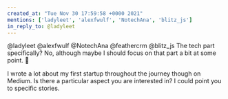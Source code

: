 ```yaml
---
created_at: "Tue Nov 30 17:59:58 +0000 2021"
mentions: ['ladyleet', 'alexfwulf', 'NotechAna', 'blitz_js']
in_reply_to: @ladyleet
---
```


@ladyleet @alexfwulf @NotechAna @feathercrm @blitz_js The tech part specifically? No, although maybe I should focus on that part a bit at some point. 🤔

I wrote a lot about my first startup throughout the journey though on Medium. Is there a particular aspect you are interested in? I could point you to specific stories.